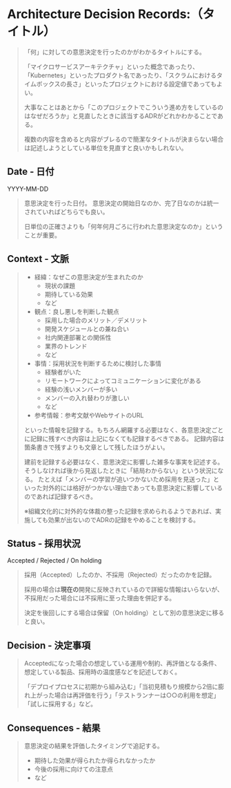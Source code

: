 # Architecture Decision Records:（タイトル）

> 「何」に対しての意思決定を行ったのかがわかるタイトルにする。
>
> 「マイクロサービスアーキテクチャ」といった概念であったり、「Kubernetes」といったプロダクト名であったり、「スクラムにおけるタイムボックスの長さ」といったプロジェクトにおける設定値であってもよい。
>
> 大事なことはあとから「このプロジェクトでこういう進め方をしているのはなぜだろうか」と見直したときに該当するADRがどれかわかることである。
>
> 複数の内容を含めると内容がブレるので簡潔なタイトルが決まらない場合は記述しようとしている単位を見直すと良いかもしれない。

## Date - 日付

YYYY-MM-DD

> 意思決定を行った日付。
> 意思決定の開始日なのか、完了日なのかは統一されていればどちらでも良い。
>
> 日単位の正確さよりも「何年何月ごろに行われた意思決定なのか」ということが重要。

## Context - 文脈

> - 経緯：なぜこの意思決定が生まれたのか
>   - 現状の課題
>   - 期待している効果
>   - など
> - 観点：良し悪しを判断した観点
>   - 採用した場合のメリット／デメリット
>   - 開発スケジュールとの兼ね合い
>   - 社内関連部署との関係性
>   - 業界のトレンド
>   - など
> - 事情：採用状況を判断するために検討した事情
>   - 経験者がいた
>   - リモートワークによってコミュニケーションに変化がある
>   - 経験の浅いメンバーが多い
>   - メンバーの入れ替わりが激しい
>   - など
> - 参考情報：参考文献やWebサイトのURL
>
> といった情報を記録する。もちろん網羅する必要はなく、各意思決定ごとに記録に残すべき内容は上記になくても記録するべきである。
> 記録内容は箇条書きで残すよりも文章として残したほうがよい。
>
> 建前を記録する必要はなく、意思決定に影響した雑多な事実を記述する。そうしなければ後から見返したときに「結局わからない」という状況になる。
> たとえば「メンバーの学習が追いつかないため採用を見送った」といった対外的には格好がつかない理由であっても意思決定に影響しているのであれば記録するべき。
>
> ※組織文化的に対外的な体裁の整った記録を求められるようであれば、実施しても効果が出ないのでADRの記録をやめることを検討する。

## Status - 採用状況

Accepted / Rejected / On holding

> 採用（Accepted）したのか、不採用（Rejected）だったのかを記録。
>
> 採用の場合は**現在の**開発に反映されているので詳細な情報はいらないが、不採用だった場合には不採用に至った理由を併記する。
>
> 決定を後回しにする場合は保留（On holding）として別の意思決定に移ると良い。

## Decision - 決定事項

> Acceptedになった場合の想定している運用や制約、再評価となる条件、想定している製品、採用時の温度感などを記述しておく。
>
> 「デプロイプロセスに初期から組み込む」「当初見積もり規模から2倍に膨れ上がった場合は再評価を行う」「テストランナーは○○の利用を想定」「試しに採用する」など。

## Consequences - 結果

> 意思決定の結果を評価したタイミングで追記する。
>
> - 期待した効果が得られたか得られなかったか
> - 今後の採用に向けての注意点
> - など
